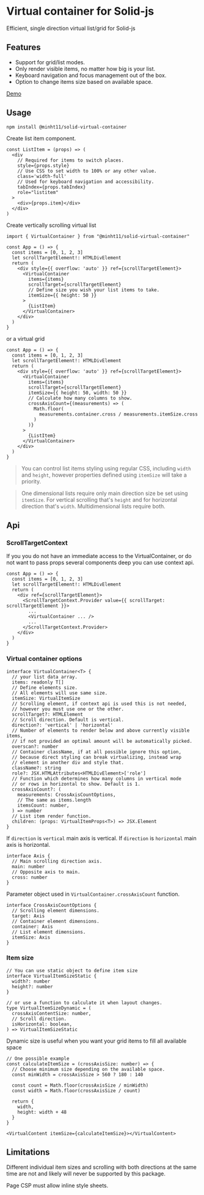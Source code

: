 # Virtual container for Solid-js
Efficient, single direction virtual list/grid for Solid-js

## Features
* Support for grid/list modes.
* Only render visible items, no matter how big is your list.
* Keyboard navigation and focus management out of the box.
* Option to change items size based on available space.

[Demo](https://codesandbox.io/s/minht11solid-virtual-container-demo-pk74r)

## Usage

```
npm install @minht11/solid-virtual-container
```

Create list item component.
```tsx
const ListItem = (props) => (
  <div
    // Required for items to switch places.
    style={props.style}
    // Use CSS to set width to 100% or any other value.
    class='width-full'
    // Used for keyboard navigation and accessibility.
    tabIndex={props.tabIndex}
    role="listitem"
  >
    <div>{props.item}</div>
  </div>
)
```
Create vertically scrolling virtual list
```tsx
import { VirtualContainer } from "@minht11/solid-virtual-container"

const App = () => {
  const items = [0, 1, 2, 3]
  let scrollTargetElement!: HTMLDivElement
  return (
    <div style={{ overflow: 'auto' }} ref={scrollTargetElement}>
      <VirtualContainer
        items={items}
        scrollTarget={scrollTargetElement}
        // Define size you wish your list items to take.
        itemSize={{ height: 50 }}
      >
        {ListItem}
      </VirtualContainer>
    </div>
  )
}
```
or a virtual grid
```tsx
const App = () => {
  const items = [0, 1, 2, 3]
  let scrollTargetElement!: HTMLDivElement
  return (
    <div style={{ overflow: 'auto' }} ref={scrollTargetElement}>
      <VirtualContainer
        items={items}
        scrollTarget={scrollTargetElement}
        itemSize={{ height: 50, width: 50 }}
        // Calculate how many columns to show.
        crossAxisCount={(measurements) => (
          Math.floor(
            measurements.container.cross / measurements.itemSize.cross
          )
        )}
      >
        {ListItem}
      </VirtualContainer>
    </div>
  )
}
```
> You can control list items styling using regular CSS, including `width` and `height`, however properties defined using `itemSize` will take a priority.

> One dimensional lists require only main direction size be set using `itemSize`. For vertical scrolling that's `height` and for horizontal direction that's `width`. Multidimensional lists require both.
## Api
### ScrollTargetContext
If you you do not have an immediate access to the VirtualContainer, or do not want to pass props several components deep you can use context api.

```tsx
const App = () => {
  const items = [0, 1, 2, 3]
  let scrollTargetElement!: HTMLDivElement
  return (
    <div ref={scrollTargetElement}>
      <ScrollTargetContext.Provider value={{ scrollTarget: scrollTargetElement }}>
        ...
        <VirtualContainer ... />
        ...
      </ScrollTargetContext.Provider>
    </div>
  )
}
```
### Virtual container options
```tsx
interface VirtualContainer<T> {
  // your list data array. 
  items: readonly T[]
  // Define elements size.
  // All elements will use same size.
  itemSize: VirtualItemSize
  // Scrolling element, if context api is used this is not needed,
  // however you must use one or the other.
  scrollTarget?: HTMLElement
  // Scroll direction. Default is vertical.
  direction?: 'vertical' | 'horizontal'
  // Number of elements to render below and above currently visible items,
  // if not provided an optimal amount will be automatically picked.
  overscan?: number
  // Container className, if at all possible ignore this option,
  // because direct styling can break virtualizing, instead wrap
  // element in another div and style that.
  className?: string
  role?: JSX.HTMLAttributes<HTMLDivElement>['role']
  // Function which determines how many columns in vertical mode
  // or rows in horizontal to show. Default is 1.
  crossAxisCount?: (
    measurements: CrossAxisCountOptions,
    // The same as items.length
    itemsCount: number,
  ) => number
  // List item render function.
  children: (props: VirtualItemProps<T>) => JSX.Element
}
```
If `direction` is `vertical` main axis is vertical.
If `direction` is `horizontal` main axis is horizontal.
```tsx
interface Axis {
  // Main scrolling direction axis.
  main: number
  // Opposite axis to main.
  cross: number
}
```

Parameter object used in `VirtualContainer.crossAxisCount` function.
```tsx
interface CrossAxisCountOptions {
  // Scrolling element dimensions.
  target: Axis
  // Container element dimensions.
  container: Axis
  // List element dimensions.
  itemSize: Axis
}
```
### Item size
```tsx
// You can use static object to define item size
interface VirtualItemSizeStatic {
  width?: number
  height?: number
}

// or use a function to calculate it when layout changes.
type VirtualItemSizeDynamic = (
  crossAxisContentSize: number,
  // Scroll direction.
  isHorizontal: boolean,
) => VirtualItemSizeStatic
```
Dynamic size is useful when you want your
grid items to fill all available space
```tsx
// One possible example
const calculateItemSize = (crossAxisSize: number) => {
  // Choose minimum size depending on the available space.
  const minWidth = crossAxisSize > 560 ? 180 : 140

  const count = Math.floor(crossAxisSize / minWidth)
  const width = Math.floor(crossAxisSize / count)

  return {
    width,
    height: width + 48
  }
}

<VirtualContent itemSize={calculateItemSize}></VirtualContent>
```

## Limitations
Different individual item sizes and scrolling with both directions at the same time are not and likely will never be supported by this package.

Page CSP must allow inline style sheets.
